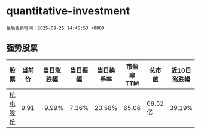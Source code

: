 # quantitative-investment

`最后更新时间：2025-09-25 14:45:53 +0800`

## 强势股票

|股票|当前价|当日涨跌幅|当日振幅|当日换手率|市盈率TTM|总市值|近10日涨跌幅|
|----|----|----|----|----|----|----|----|
|[杭电股份](https://xueqiu.com/S/SH603618)|9.91|-9.99%|7.36%|23.58%|65.06|68.52亿|39.19%|
